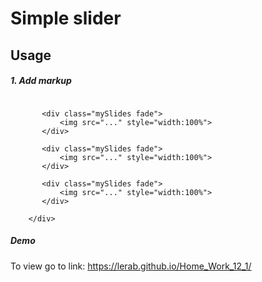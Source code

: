 # Simple slider

## Usage

##### 1. Add markup
```<div id="slideshow-container">

       <div class="mySlides fade">
           <img src="..." style="width:100%">
       </div>

       <div class="mySlides fade">
           <img src="..." style="width:100%">
       </div>

       <div class="mySlides fade">
           <img src="..." style="width:100%">
       </div>

    </div>
```

##### Demo

 To view go to link: https://lerab.github.io/Home_Work_12_1/

